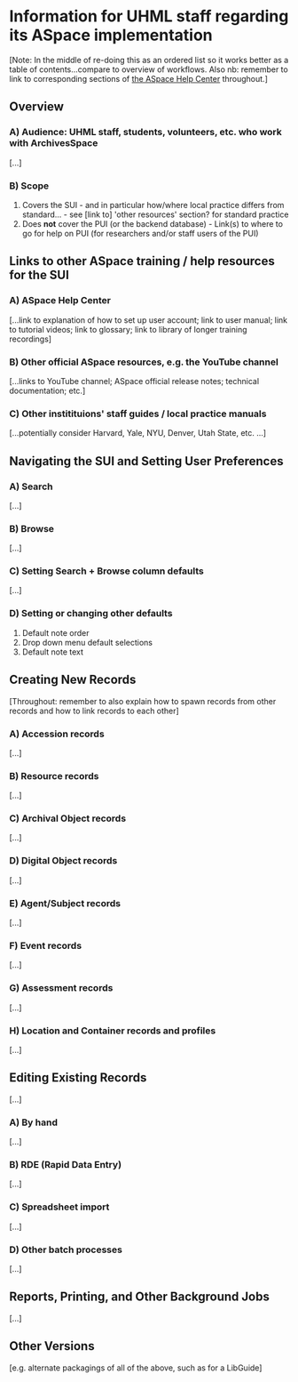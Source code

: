 # Information for UHML staff regarding its ASpace implementation

[Note: In the middle of re-doing this as an ordered list so it works better as a table of contents...compare to overview of workflows.  Also nb: remember to link to corresponding sections of [the ASpace Help Center](https://archivesspace.atlassian.net/wiki/spaces/ArchivesSpaceUserManual/overview) throughout.]

## Overview

### A) Audience: UHML staff, students, volunteers, etc. who work with ArchivesSpace

[...]

### B) Scope

  1. Covers the SUI
    - and in particular how/where local practice differs from standard...
    - see [link to] 'other resources' section? for standard practice
  2. Does **not** cover the PUI (or the backend database)
    - Link(s) to where to go for help on PUI (for researchers and/or staff users of the PUI)

## Links to other ASpace training / help resources for the SUI

### A) ASpace Help Center

[...link to explanation of how to set up user account; link to user manual; link to tutorial videos; link to glossary; link to library of longer training recordings]

### B) Other official ASpace resources, e.g. the YouTube channel

[...links to YouTube channel; ASpace official release notes; technical documentation; etc.]

### C) Other institituions' staff guides / local practice manuals

[...potentially consider Harvard, Yale, NYU, Denver, Utah State, etc. ...]

## Navigating the SUI and Setting User Preferences

### A) Search

[...]

### B) Browse

[...]

### C) Setting Search + Browse column defaults

[...]

### D) Setting or changing other defaults

  1. Default note order
  2. Drop down menu default selections
  3. Default note text

## Creating New Records

[Throughout: remember to also explain how to spawn records from other records and how to link records to each other]

### A) Accession records

[...]

### B) Resource records

[...]

### C) Archival Object records

[...]

### D) Digital Object records

[...]

### E) Agent/Subject records

[...]

### F) Event records

[...]

### G) Assessment records

[...]

### H) Location and Container records and profiles

[...]

## Editing Existing Records

[...]

### A) By hand

[...]

### B) RDE (Rapid Data Entry)

[...]

### C) Spreadsheet import

[...]

### D) Other batch processes

[...]

## Reports, Printing, and Other Background Jobs

[...]

## Other Versions

[e.g. alternate packagings of all of the above, such as for a LibGuide]
